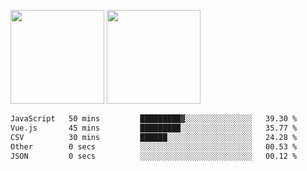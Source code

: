 <img src="https://github-readme-stats.vercel.app/api?username=Dream4ever&count_private=true&show_icons=true&theme=tokyonight" height="150" /> <img src="https://github-readme-stats.vercel.app/api/top-langs/?username=Dream4ever&count_private=true&show_icons=true&theme=tokyonight&langs_count=5&layout=compact" height="150" />

<!--START_SECTION:waka-->

```txt
JavaScript   50 mins         █████████▓░░░░░░░░░░░░░░░   39.30 %
Vue.js       45 mins         █████████░░░░░░░░░░░░░░░░   35.77 %
CSV          30 mins         ██████░░░░░░░░░░░░░░░░░░░   24.28 %
Other        0 secs          ░░░░░░░░░░░░░░░░░░░░░░░░░   00.53 %
JSON         0 secs          ░░░░░░░░░░░░░░░░░░░░░░░░░   00.12 %
```

<!--END_SECTION:waka-->
